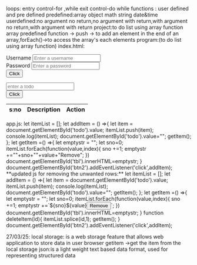 loops:
entry control-for ,while
exit control-do while
functions :
user defined and pre defined
predefined:array object math string date&time
userdefined:no argument no return,no argument with return,with argument no return,with argument with return
project:to do list using array function
array predefined function -> push -> to add an element in the end of an array,forEach()->to access the array's each elements
program:(to do list using array function)
index.html:
<!DOCTYPE html>
<html lang="en">
<head>
    <meta charset="UTF-8">
    <meta name="viewport" content="width=device-width, initial-scale=1.0">
    <title>Document</title>
</head>
<body>
    <form>
        <div>
            <label>Username</label>
            <input type="text" id="uname" value="" placeholder="Enter a username"/>
        </div>
        <div>
            <label>Password</label>
            <input type="curent-password" id="pass" value="" placeholder="Enter a password"/>
        </div>    
        <div>
            <input type="button" value="Click" id="btn1"/>
        </div>
    </form>
    <form>
        <div>
            <input type="text" id ="todo" value="" placeholder="enter a todo"/>
        </div>
        <div>
            <input type="button" value="Click" id="btn2"/>
        </div>
    </form>
    <table>
        <thead>
            <tr>
                <th>s:no</th>
                <th>Description</th>
                <th>Action</th>
            </tr>
        </thead>
        <tbody id="tbl">
        </tbody>
    </table>
    <script src="/javascript/app.js"></script>
</body>
</html>
app.js:
let itemList = [];
let addItem = () =>{
    let item = document.getElementById('todo').value;
    itemList.push(item);
    console.log(itemList);
    document.getElementById('todo').value="";
    getItem();
};
let getItem =() =>{
    let emptystr = "";
    let sno=0;
    itemList.forEach(function(value,index){
        sno +=1;
        emptystr +="<tr><td>"+sno+"</td><td>"+value+"</td><td>Remove</td></tr>";
    })
document.getElementById('tbl').innerHTML=emptystr;
}
document.getElementById('btn2').addEventListener('click',addItem);
**updated js for removing the unwanted rows:**
let itemList = [];
let addItem = () =>{
    let item = document.getElementById('todo').value;
    itemList.push(item);
    console.log(itemList);
    document.getElementById('todo').value="";
    getItem();
};
let getItem =() =>{
    let emptystr = "";
    let sno=0;
    itemList.forEach(function(value,index){
        sno +=1;
        emptystr +=`<tr><td>${sno}</td><td>${value}</td><td><button onclick=deleteItem(${index})>Remove</button></td></tr>`;
    })
document.getElementById('tbl').innerHTML=emptystr;
}
function deleteItem(id){
    itemList.splice(id,1);
    getItem();
}
document.getElementById('btn2').addEventListener('click',addItem);


27/03/25:
local storage: is a web storage feature that allows web application to store data in user browser
getitem ->get the item from the local storage
json:is a light weight text based data format, used for representing structured data